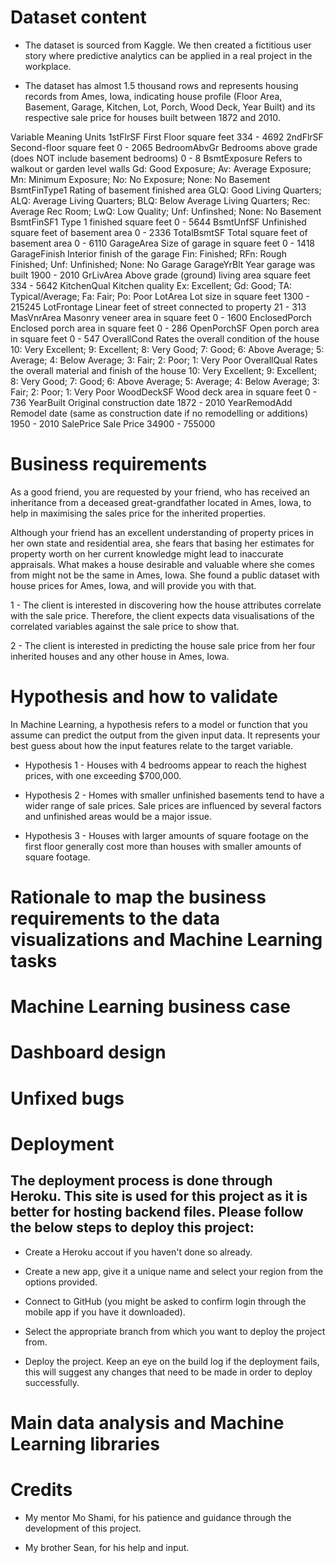 

# Dataset content

- The dataset is sourced from Kaggle. We then created a fictitious user story where predictive analytics can be applied in a real project in the workplace.

- The dataset has almost 1.5 thousand rows and represents housing records from Ames, Iowa, indicating house profile (Floor Area, Basement, Garage, Kitchen, Lot, Porch, Wood Deck, Year Built) and its respective sale price for houses built between 1872 and 2010.

Variable	Meaning	Units
1stFlrSF	First Floor square feet	334 - 4692
2ndFlrSF	Second-floor square feet	0 - 2065
BedroomAbvGr	Bedrooms above grade (does NOT include basement bedrooms)	0 - 8
BsmtExposure	Refers to walkout or garden level walls	Gd: Good Exposure; Av: Average Exposure; Mn: Minimum Exposure; No: No Exposure; None: No Basement
BsmtFinType1	Rating of basement finished area	GLQ: Good Living Quarters; ALQ: Average Living Quarters; BLQ: Below Average Living Quarters; Rec: Average Rec Room; LwQ: Low Quality; Unf: Unfinshed; None: No Basement
BsmtFinSF1	Type 1 finished square feet	0 - 5644
BsmtUnfSF	Unfinished square feet of basement area	0 - 2336
TotalBsmtSF	Total square feet of basement area	0 - 6110
GarageArea	Size of garage in square feet	0 - 1418
GarageFinish	Interior finish of the garage	Fin: Finished; RFn: Rough Finished; Unf: Unfinished; None: No Garage
GarageYrBlt	Year garage was built	1900 - 2010
GrLivArea	Above grade (ground) living area square feet	334 - 5642
KitchenQual	Kitchen quality	Ex: Excellent; Gd: Good; TA: Typical/Average; Fa: Fair; Po: Poor
LotArea	Lot size in square feet	1300 - 215245
LotFrontage	Linear feet of street connected to property	21 - 313
MasVnrArea	Masonry veneer area in square feet	0 - 1600
EnclosedPorch	Enclosed porch area in square feet	0 - 286
OpenPorchSF	Open porch area in square feet	0 - 547
OverallCond	Rates the overall condition of the house	10: Very Excellent; 9: Excellent; 8: Very Good; 7: Good; 6: Above Average; 5: Average; 4: Below Average; 3: Fair; 2: Poor; 1: Very Poor
OverallQual	Rates the overall material and finish of the house	10: Very Excellent; 9: Excellent; 8: Very Good; 7: Good; 6: Above Average; 5: Average; 4: Below Average; 3: Fair; 2: Poor; 1: Very Poor
WoodDeckSF	Wood deck area in square feet	0 - 736
YearBuilt	Original construction date	1872 - 2010
YearRemodAdd	Remodel date (same as construction date if no remodelling or additions)	1950 - 2010
SalePrice	Sale Price	34900 - 755000


# Business requirements

As a good friend, you are requested by your friend, who has received an inheritance from a deceased great-grandfather located in Ames, Iowa, to help in maximising the sales price for the inherited properties.

Although your friend has an excellent understanding of property prices in her own state and residential area, she fears that basing her estimates for property worth on her current knowledge might lead to inaccurate appraisals. What makes a house desirable and valuable where she comes from might not be the same in Ames, Iowa. She found a public dataset with house prices for Ames, Iowa, and will provide you with that.

1 - The client is interested in discovering how the house attributes correlate with the sale price. Therefore, the client expects data visualisations of the correlated variables against the sale price to show that.

2 - The client is interested in predicting the house sale price from her four inherited houses and any other house in Ames, Iowa.



# Hypothesis and how to validate


In Machine Learning, a hypothesis refers to a model or function that you assume can predict the output from the given input data. It represents your best guess about how the input features relate to the target variable. 

 - Hypothesis 1 - Houses with 4 bedrooms appear to reach the highest prices, with one exceeding $700,000.  

 - Hypothesis 2 - Homes with smaller unfinished basements tend to have a wider range of sale prices. Sale prices are influenced by several factors and unfinished areas would be a major issue. 

 - Hypothesis 3 - Houses with larger amounts of square footage on the first floor generally cost more than houses with smaller amounts of square footage. 



# Rationale to map the business requirements to the data visualizations and Machine Learning tasks


# Machine Learning business case


# Dashboard design


# Unfixed bugs 


# Deployment



## The deployment process is done through Heroku. This site is used for this project as it is better for hosting backend files. Please follow the below steps to deploy this project:


- Create a Heroku accout if you haven't done so already. 

- Create a new app, give it a unique name and select your region from the options provided.

- Connect to GitHub (you might be asked to confirm login through the mobile app if you have it downloaded).

- Select the appropriate branch from which you want to deploy the project from. 

- Deploy the project. Keep an eye on the build log if the deployment fails, this will suggest any changes that need to be made in order to deploy successfully.

# Main data analysis and Machine Learning libraries


# Credits 

- My mentor Mo Shami, for his patience and guidance through the development of this project. 

- My brother Sean, for his help and input. 